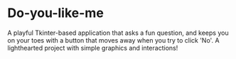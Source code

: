 # Do-you-like-me
A playful Tkinter-based application that asks a fun question, and keeps you on your toes with a button that moves away when you try to click 'No'. A lighthearted project with simple graphics and interactions!
